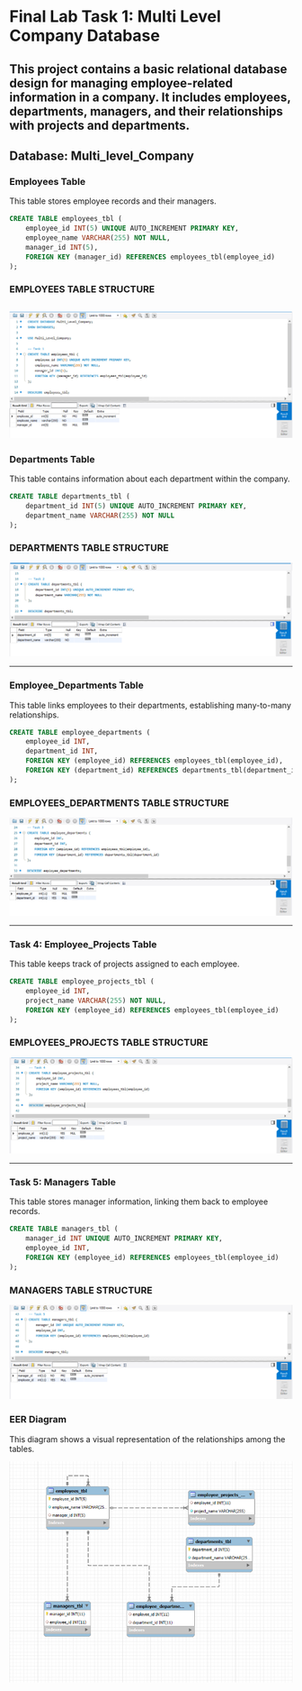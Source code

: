 # Final Lab Task 1: Multi Level Company Database 
This project contains a basic relational database design for managing employee-related information in a company.
It includes employees, departments, managers, and their relationships with projects and departments.
---

## Database: Multi_level_Company

### Employees Table

This table stores employee records and their managers.
```sql
CREATE TABLE employees_tbl (
    employee_id INT(5) UNIQUE AUTO_INCREMENT PRIMARY KEY,
    employee_name VARCHAR(255) NOT NULL,
    manager_id INT(5),
    FOREIGN KEY (manager_id) REFERENCES employees_tbl(employee_id)
);
```
### EMPLOYEES TABLE STRUCTURE

![sample Output](images/TASK1.PNG)
---

### Departments Table

This table contains information about each department within the company.
```sql
CREATE TABLE departments_tbl (
    department_id INT(5) UNIQUE AUTO_INCREMENT PRIMARY KEY,
    department_name VARCHAR(255) NOT NULL
);
```
### DEPARTMENTS TABLE STRUCTURE

![sample Output](images/TASK2.PNG)

---

### Employee_Departments Table

This table links employees to their departments, establishing many-to-many relationships.
```sql
CREATE TABLE employee_departments (
    employee_id INT,
    department_id INT,
    FOREIGN KEY (employee_id) REFERENCES employees_tbl(employee_id),
    FOREIGN KEY (department_id) REFERENCES departments_tbl(department_id)
);
```
### EMPLOYEES_DEPARTMENTS TABLE STRUCTURE

![sample Output](images/TASK3.PNG)

---

### Task 4: Employee_Projects Table
This table keeps track of projects assigned to each employee.
```sql
CREATE TABLE employee_projects_tbl (
    employee_id INT,
    project_name VARCHAR(255) NOT NULL,
    FOREIGN KEY (employee_id) REFERENCES employees_tbl(employee_id)
);
```
### EMPLOYEES_PROJECTS TABLE STRUCTURE

![sample Output](images/TASK4.PNG)

---

### Task 5: Managers Table
This table stores manager information, linking them back to employee records.
```sql
CREATE TABLE managers_tbl (
    manager_id INT UNIQUE AUTO_INCREMENT PRIMARY KEY,
    employee_id INT,
    FOREIGN KEY (employee_id) REFERENCES employees_tbl(employee_id)
);
```
### MANAGERS TABLE STRUCTURE

![sample Output](images/TASK5.PNG)

### EER Diagram
This diagram shows a visual representation of the relationships among the tables.

![sample Output](images/ERD.PNG)
